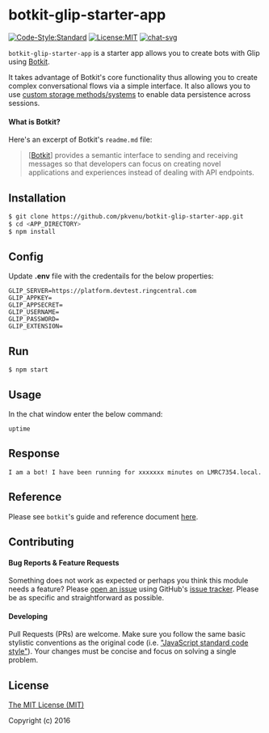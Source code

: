 # botkit-glip-starter-app


[![Code-Style:Standard](https://img.shields.io/badge/code%20style-standard-green.svg?style=flat-square)](http://standardjs.com/)
[![License:MIT](https://img.shields.io/badge/license-MIT-blue.svg?style=flat-square)](http://opensource.org/licenses/MIT)
[![chat-svg](https://img.shields.io/badge/chat-on%20glip-orange.svg)](https://glipped.herokuapp.com/)

`botkit-glip-starter-app` is a starter app allows you to create bots with Glip using [Botkit](https://www.github.com/howdyai/botkit).

It takes advantage of Botkit's core functionality thus allowing you to create complex conversational flows via a simple interface. It also allows you to use [custom storage methods/systems](https://github.com/howdyai/botkit/blob/master/readme.md#storing-information) to enable data persistence across sessions.

#### What is Botkit?

Here's an excerpt of Botkit's `readme.md` file:

> [[Botkit](https://www.github.com/howdyai/botkit)] provides a semantic interface to sending and receiving messages so that developers can focus on creating novel applications and experiences instead of dealing with API endpoints.

## Installation

```bash
$ git clone https://github.com/pkvenu/botkit-glip-starter-app.git
$ cd <APP_DIRECTORY>
$ npm install  
```

## Config
Update **.env** file with the credentails for the below properties:
```
GLIP_SERVER=https://platform.devtest.ringcentral.com
GLIP_APPKEY=
GLIP_APPSECRET=
GLIP_USERNAME=
GLIP_PASSWORD=
GLIP_EXTENSION=
```

## Run
```
$ npm start
```

## Usage
In the chat window enter the below command:
```
uptime
```

## Response
```
I am a bot! I have been running for xxxxxxx minutes on LMRC7354.local.
```

## Reference

Please see `botkit`'s guide and reference document [here](https://github.com/howdyai/botkit/blob/master/readme.md#developing-with-botkit).


## Contributing

#### Bug Reports & Feature Requests

Something does not work as expected or perhaps you think this module needs a feature? Please [open an issue](https://github.com/pkvenu/botkit-salesforce-bot/issues/new) using GitHub's [issue tracker](https://github.com/pkvenu/salesforce-bot/issues). Please be as specific and straightforward as possible.

#### Developing

Pull Requests (PRs) are welcome. Make sure you follow the same basic stylistic conventions as the original code (i.e. ["JavaScript standard code style"](http://standardjs.com)). Your changes must be concise and focus on solving a single problem.

## License

[The MIT License (MIT)](http://opensource.org/licenses/MIT)

Copyright (c) 2016 
